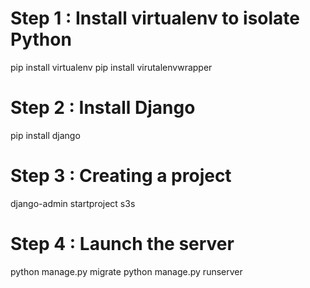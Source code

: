 
# Step 1 : Install virtualenv to isolate Python

pip install virtualenv
pip install virutalenvwrapper

# Step 2 : Install Django

pip install django

# Step 3 : Creating a project

django-admin startproject s3s

# Step 4 : Launch the server

python manage.py migrate
python manage.py runserver
